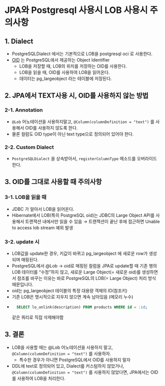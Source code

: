 # JPA와 Postgresql 사용시 LOB 사용시 주의사항

## 1. Dialect
- PostgreSQLDialect 에서는 기본적으로 LOB을 postgresql oci 로 사용한다.
- [OID](https://www.postgresql.org/docs/current/datatype-oid.html) 는 PostgreSQL에서 제공하는 Object Identifier 
  - LOB을 저장할 때, LOB의 위치를 저장하는 OID를 사용한다.
  - LOB을 읽을 때, OID를 사용하여 LOB을 읽어온다.
  - 데이터는 pg_largeobject 라는 테이블에 저장된다.

## 2. JPA에서 TEXT사용 시, OID를 사용하지 않는 방법
### 2-1. Annotation
- `@Lob` 어노테이션을 사용하지말고, `@Column(columnDefinition = "text")` 를 사용해서 OID를 사용하지 않도록 한다.
- 물론 컬럼도 OID type이 아닌 text type으로 정의되어 있어야 한다.
### 2-2. Custom Dialect
- `PostgreSQLDialect` 을 상속받아서, `registerColumnType` 메소드를 오버라이드 한다.

## 3. OID를 그대로 사용할 때 주의사항
### 3-1. LOB을 읽을 때
- JDBC 가 알아서 LOB을 읽어온다.
- Hibernate에서 LOB(특히 PostgreSQL oid)는 JDBC의 Large Object API를 사용해서 트랜잭션 내에서만 읽을 수 있음 → 트랜잭션이 끝난 후에 접근하면 Unable to access lob stream 예외 발생

### 3-2. update 시
- LOB값을 update한 경우, 키값이 바뀌고 pg_largeobject 에 새로운 row가 생성되며 매핑된다.
- PostgreSQL에서 @Lob → oid로 매핑된 컬럼을 JPA로 update할 때 기존 행의 LOB 데이터를 “수정”하지 않고,
  새로운 Large Object(= 새로운 oid)를 생성하면서 참조를 바꾸는 이유는 바로 PostgreSQL의 LOB(= Large Object) 처리 방식 때문입니다.
- oid는 pg_largeobject 테이블의 특정 대용량 객체의 ID(참조키)
- 기존 LOB은 명시적으로 지우지 않으면 계속 남아있음 (메모리 누수)
- ```sql
    SELECT lo_unlink(description) FROM products WHERE id = :id;
    ```
  같은 쿼리로 직접 삭제해야함

## 3. 결론
- LOB을 사용할 때는 @Lob 어노테이션을 사용하지 말고, `@Column(columnDefinition = "text")` 를 사용하자.
  - 특수한 경우가 아니면 PostgreSQL에서 OID를 사용하지 말자
- DDL에 text로 정의되어 있고, Dialect를 커스텀하지 않았거나, `@Column(columnDefinition = "text")` 를 사용하지 않았다면, JPA에서는 OID를 사용하여 LOB을 처리한다.